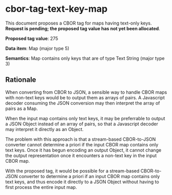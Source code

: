 # cbor-tag-text-key-map

This document proposes a CBOR tag for maps having text-only keys. **Request is pending; the proposed tag value has not yet been allocated**.

**Proposed tag value**: 275

**Data item**: Map (major type 5)

**Semantics**: Map contains only keys that are of type Text String (major type 3)

## Rationale

When converting from CBOR to JSON, a sensible way to handle CBOR maps with non-text keys would be to output them as arrays of pairs.  A Javascript decoder consuming the JSON conversion may then interpret the array of pairs as a Map.

When the input map contains only text keys, it may be preferrable to output a JSON Object instead of an array of pairs, so that a Javascript decoder may interpret it directly as an Object.

The problem with this approach is that a stream-based CBOR-to-JSON converter cannot determine a priori if the input CBOR map contains only text keys. Once it has begun encoding an output Object, it cannot change the output representation once it encounters a non-text key in the input CBOR map.

With the proposed tag, it would be possible for a stream-based CBOR-to-JSON converter to determine a priori if an input CBOR map contains only text keys, and thus encode it directly to a JSON Object without having to first process the entire input map.
